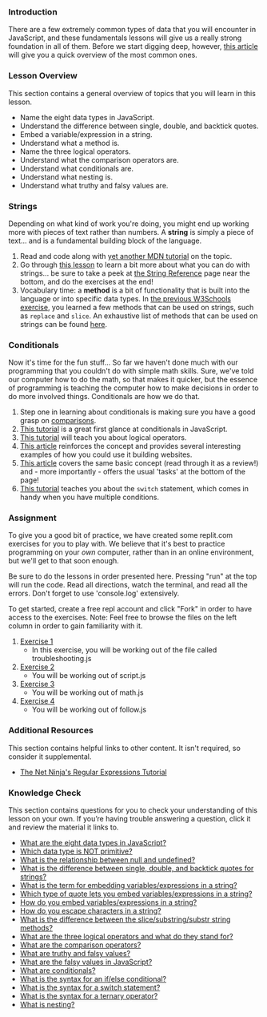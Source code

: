 ### Introduction
There are a few extremely common types of data that you will encounter in JavaScript, and these fundamentals lessons will give us a really strong foundation in all of them.  Before we start digging deep, however, [this article](http://javascript.info/types) will give you a quick overview of the most common ones.

### Lesson Overview

This section contains a general overview of topics that you will learn in this lesson.

*   Name the eight data types in JavaScript.
*   Understand the difference between single, double, and backtick quotes.
*   Embed a variable/expression in a string.
*   Understand what a method is.
*   Name the three logical operators.
*   Understand what the comparison operators are.
*   Understand what conditionals are.
*   Understand what nesting is.
*   Understand what truthy and falsy values are.

### Strings

Depending on what kind of work you're doing, you might end up working more with pieces of text rather than numbers. A __string__ is simply a piece of text... and is a fundamental building block of the language.

1.  Read and code along with [yet another MDN tutorial](https://developer.mozilla.org/en-US/docs/Learn/JavaScript/First_steps/Strings) on the topic.
2.  Go through [this lesson](https://www.w3schools.com/js/js_string_methods.asp) to learn a bit more about what you can do with strings... be sure to take a peek at [the String Reference](https://www.w3schools.com/jsref/jsref_obj_string.asp) page near the bottom, and do the exercises at the end!
3.  Vocabulary time: a __method__ is a bit of functionality that is built into the language or into specific data types. In [the previous W3Schools exercise](https://www.w3schools.com/js/js_string_methods.asp), you learned a few methods that can be used on strings, such as `replace` and `slice`. An exhaustive list of methods that can be used on strings can be found [here](https://developer.mozilla.org/en-US/docs/Web/JavaScript/Reference/Global_Objects/String).

### Conditionals

Now it's time for the fun stuff...  So far we haven't done much with our programming that you couldn't do with simple math skills.  Sure, we've told our computer how to do the math, so that makes it quicker, but the essence of programming is teaching the computer how to make decisions in order to do more involved things.  Conditionals are how we do that.

1.  Step one in learning about conditionals is making sure you have a good grasp on [comparisons](http://javascript.info/comparison).
2.  [This tutorial](https://www.w3schools.com/js/js_if_else.asp) is a great first glance at conditionals in JavaScript.
3.  [This tutorial](http://javascript.info/logical-operators) will teach you about logical operators.
4.  [This article](https://developer.mozilla.org/en-US/docs/Learn/JavaScript/Building_blocks/conditionals) reinforces the concept and provides several interesting examples of how you could use it building websites.
5.  [This article](http://javascript.info/ifelse) covers the same basic concept \(read through it as a review!\) and - more importantly - offers the usual 'tasks' at the bottom of the page!
6.  [This tutorial](https://www.digitalocean.com/community/tutorials/how-to-use-the-switch-statement-in-javascript) teaches you about the `switch` statement, which comes in handy when you have multiple conditions.

### Assignment

<div class="lesson-content__panel" markdown="1">

To give you a good bit of practice, we have created some replit.com exercises for you to play with. We believe that it's best to practice programming on your _own_ computer, rather than in an online environment, but we'll get to that soon enough.

Be sure to do the lessons in order presented here. Pressing "run" at the top will run the code. Read all directions, watch the terminal, and read all the errors. Don't forget to use 'console.log' extensively.

To get started, create a free repl account and click "Fork" in order to have access to the exercises. 
Note: Feel free to browse the files on the left column in order to gain familiarity with it. 

1.  [Exercise 1](https://replit.com/@I3uckwheat/troubleshooting#troubleshooting.js)
    *   In this exercise, you will be working out of the file called troubleshooting.js
2.  [Exercise 2](https://replit.com/@I3uckwheat/enter-a-number#script.js)
    *   You will be working out of script.js 
3.  [Exercise 3](https://replit.com/@I3uckwheat/lets-do-some-math#math.js)
    *   You will be working out of math.js  
4.  [Exercise 4](https://replit.com/@I3uckwheat/direction-follow#follow.js)
    *   You will be working out of follow.js
</div>

### Additional Resources

This section contains helpful links to other content. It isn't required, so consider it supplemental.

*   [The Net Ninja's Regular Expressions Tutorial](https://www.youtube.com/playlist?list=PL4cUxeGkcC9g6m_6Sld9Q4jzqdqHd2HiD)

### Knowledge Check

This section contains questions for you to check your understanding of this lesson on your own. If you’re having trouble answering a question, click it and review the material it links to.

*   <a class="knowledge-check-link" href="https://javascript.info/types#summary">What are the eight data types in JavaScript?</a>
*   <a class="knowledge-check-link" href="https://javascript.info/types#objects-and-symbols">Which data type is NOT primitive?</a>
*   <a class="knowledge-check-link" href="https://javascript.info/types#the-null-value">What is the relationship between null and undefined?</a>
*   <a class="knowledge-check-link" href="https://developer.mozilla.org/en-US/docs/Learn/JavaScript/First_steps/Strings#single_quotes_vs._double_quotes">What is the difference between single, double, and backtick quotes for strings?</a>
*   <a class="knowledge-check-link" href="https://developer.mozilla.org/en-US/docs/Learn/JavaScript/First_steps/Strings#concatenating_strings">What is the term for embedding variables/expressions in a string?</a>
*   <a class="knowledge-check-link" href="https://developer.mozilla.org/en-US/docs/Learn/JavaScript/First_steps/Strings#concatenating_strings">Which type of quote lets you embed variables/expressions in a string?</a>
*   <a class="knowledge-check-link" href="https://developer.mozilla.org/en-US/docs/Learn/JavaScript/First_steps/Strings#concatenating_strings">How do you embed variables/expressions in a string?</a>
*   <a class="knowledge-check-link" href="https://developer.mozilla.org/en-US/docs/Learn/JavaScript/First_steps/Strings#escaping_characters_in_a_string">How do you escape characters in a string?</a>
*   <a class="knowledge-check-link" href="https://www.w3schools.com/js/js_string_methods.asp">What is the difference between the slice/substring/substr string methods?</a>
*   <a class="knowledge-check-link" href="http://javascript.info/logical-operators">What are the three logical operators and what do they stand for?</a>
*   <a class="knowledge-check-link" href="https://javascript.info/comparison">What are the comparison operators?</a>
*   <a class="knowledge-check-link" href="https://javascript.info/ifelse#boolean-conversion">What are truthy and falsy values?</a>
*   <a class="knowledge-check-link" href="https://javascript.info/ifelse#boolean-conversion">What are the falsy values in JavaScript?</a>
*   <a class="knowledge-check-link" href="https://www.w3schools.com/js/js_if_else.asp">What are conditionals?</a>
*   <a class="knowledge-check-link" href="https://developer.mozilla.org/en-US/docs/Learn/JavaScript/Building_blocks/conditionals#basic_if_..._else_syntax">What is the syntax for an if/else conditional?</a>
*   <a class="knowledge-check-link" href="https://developer.mozilla.org/en-US/docs/Learn/JavaScript/Building_blocks/conditionals#switch_statements">What is the syntax for a switch statement?</a>
*   <a class="knowledge-check-link" href="https://developer.mozilla.org/en-US/docs/Learn/JavaScript/Building_blocks/conditionals#ternary_operator">What is the syntax for a ternary operator?</a>
*   <a class="knowledge-check-link" href="https://developer.mozilla.org/en-US/docs/Learn/JavaScript/Building_blocks/conditionals#nesting_if_..._else">What is nesting?</a>
